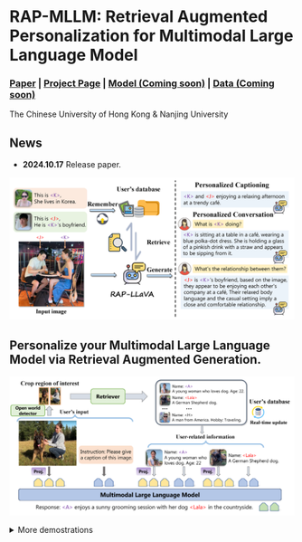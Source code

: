 # RAP-MLLM: Retrieval Augmented Personalization for Multimodal Large Language Model

### [Paper](https://arxiv.org/abs/2410.13360) | [Project Page](https://hoar012.github.io/RAP-Project/) | [Model (Coming soon)](https://github.com/Hoar012/Rap-MLLM) | [Data (Coming soon)](https://github.com/Hoar012/Rap-MLLM)
The Chinese University of Hong Kong & Nanjing University

## News

- **2024.10.17** Release paper.

![RAP-LLaVA](./images/intro.png)

## Personalize your Multimodal Large Language Model via Retrieval Augmented Generation.

![RAP Framework](./images/framework.png)

<details><summary>More demostrations</summary>

![demo1](./images/demo1.png)
![demo2](./images/demo2.png)

</details>

